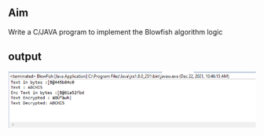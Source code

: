 ## Aim
Write a C/JAVA program to implement the Blowfish algorithm logic

## output
![output](BlowFish.png)
